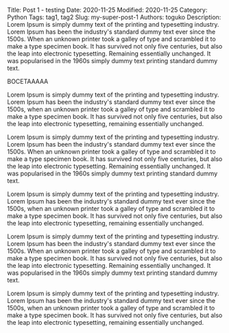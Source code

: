 Title: Post 1 - testing
Date: 2020-11-25
Modified: 2020-11-25
Category: Python
Tags: tag1, tag2
Slug: my-super-post-1
Authors: toguko
Description: Lorem Ipsum is simply dummy text of the printing and typesetting industry. Lorem Ipsum has been the industry's standard dummy text ever since the 1500s. When an unknown printer took a galley of type and scrambled it to make a type specimen book. It has survived not only five centuries, but also the leap into electronic typesetting. Remaining essentially unchanged. It was popularised in the 1960s simply dummy text printing standard dummy text.


BOCETAAAAA

Lorem Ipsum is simply dummy text of the printing and typesetting industry. Lorem Ipsum has been the industry's standard dummy text ever since the 1500s, when an unknown printer took a galley of type and scrambled it to make a type specimen book. It has survived not only five centuries, but also the leap into electronic typesetting, remaining essentially unchanged.

Lorem Ipsum is simply dummy text of the printing and typesetting industry. Lorem Ipsum has been the industry's standard dummy text ever since the 1500s. When an unknown printer took a galley of type and scrambled it to make a type specimen book. It has survived not only five centuries, but also the leap into electronic typesetting. Remaining essentially unchanged. It was popularised in the 1960s simply dummy text printing standard dummy text.

Lorem Ipsum is simply dummy text of the printing and typesetting industry. Lorem Ipsum has been the industry's standard dummy text ever since the 1500s, when an unknown printer took a galley of type and scrambled it to make a type specimen book. It has survived not only five centuries, but also the leap into electronic typesetting, remaining essentially unchanged.

Lorem Ipsum is simply dummy text of the printing and typesetting industry. Lorem Ipsum has been the industry's standard dummy text ever since the 1500s. When an unknown printer took a galley of type and scrambled it to make a type specimen book. It has survived not only five centuries, but also the leap into electronic typesetting. Remaining essentially unchanged. It was popularised in the 1960s simply dummy text printing standard dummy text.

Lorem Ipsum is simply dummy text of the printing and typesetting industry. Lorem Ipsum has been the industry's standard dummy text ever since the 1500s, when an unknown printer took a galley of type and scrambled it to make a type specimen book. It has survived not only five centuries, but also the leap into electronic typesetting, remaining essentially unchanged.
